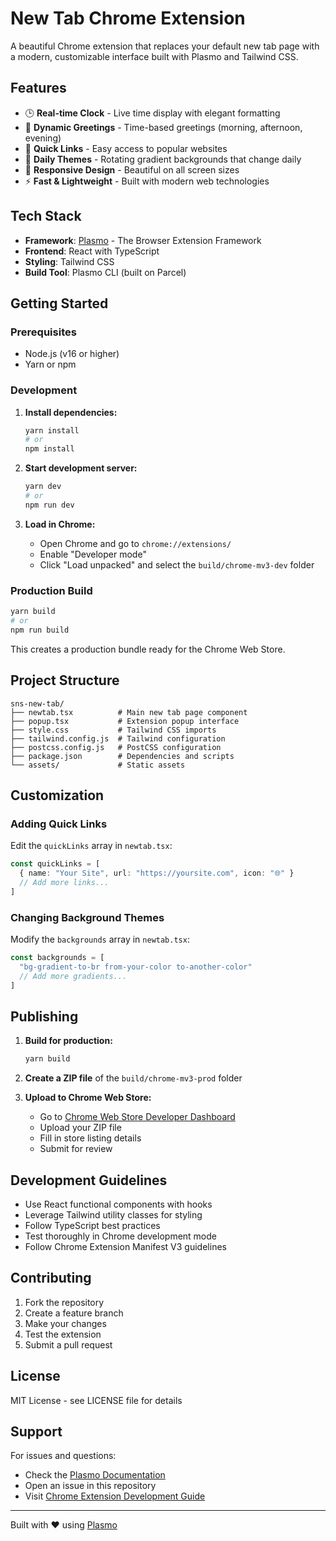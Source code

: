 # New Tab Chrome Extension

A beautiful Chrome extension that replaces your default new tab page with a modern, customizable interface built with Plasmo and Tailwind CSS.

## Features

- 🕒 **Real-time Clock** - Live time display with elegant formatting
- 🌅 **Dynamic Greetings** - Time-based greetings (morning, afternoon, evening)
- 🔗 **Quick Links** - Easy access to popular websites
- 🎨 **Daily Themes** - Rotating gradient backgrounds that change daily
- 📱 **Responsive Design** - Beautiful on all screen sizes
- ⚡ **Fast & Lightweight** - Built with modern web technologies

## Tech Stack

- **Framework**: [Plasmo](https://docs.plasmo.com/) - The Browser Extension Framework
- **Frontend**: React with TypeScript
- **Styling**: Tailwind CSS
- **Build Tool**: Plasmo CLI (built on Parcel)

## Getting Started

### Prerequisites

- Node.js (v16 or higher)
- Yarn or npm

### Development

1. **Install dependencies:**

   ```bash
   yarn install
   # or
   npm install
   ```

2. **Start development server:**

   ```bash
   yarn dev
   # or
   npm run dev
   ```

3. **Load in Chrome:**
   - Open Chrome and go to `chrome://extensions/`
   - Enable "Developer mode"
   - Click "Load unpacked" and select the `build/chrome-mv3-dev` folder

### Production Build

```bash
yarn build
# or
npm run build
```

This creates a production bundle ready for the Chrome Web Store.

## Project Structure

```
sns-new-tab/
├── newtab.tsx          # Main new tab page component
├── popup.tsx           # Extension popup interface
├── style.css           # Tailwind CSS imports
├── tailwind.config.js  # Tailwind configuration
├── postcss.config.js   # PostCSS configuration
├── package.json        # Dependencies and scripts
└── assets/             # Static assets
```

## Customization

### Adding Quick Links

Edit the `quickLinks` array in `newtab.tsx`:

```typescript
const quickLinks = [
  { name: "Your Site", url: "https://yoursite.com", icon: "🌐" }
  // Add more links...
]
```

### Changing Background Themes

Modify the `backgrounds` array in `newtab.tsx`:

```typescript
const backgrounds = [
  "bg-gradient-to-br from-your-color to-another-color"
  // Add more gradients...
]
```

## Publishing

1. **Build for production:**

   ```bash
   yarn build
   ```

2. **Create a ZIP file** of the `build/chrome-mv3-prod` folder

3. **Upload to Chrome Web Store:**
   - Go to [Chrome Web Store Developer Dashboard](https://chrome.google.com/webstore/devconsole/)
   - Upload your ZIP file
   - Fill in store listing details
   - Submit for review

## Development Guidelines

- Use React functional components with hooks
- Leverage Tailwind utility classes for styling
- Follow TypeScript best practices
- Test thoroughly in Chrome development mode
- Follow Chrome Extension Manifest V3 guidelines

## Contributing

1. Fork the repository
2. Create a feature branch
3. Make your changes
4. Test the extension
5. Submit a pull request

## License

MIT License - see LICENSE file for details

## Support

For issues and questions:

- Check the [Plasmo Documentation](https://docs.plasmo.com/)
- Open an issue in this repository
- Visit [Chrome Extension Development Guide](https://developer.chrome.com/docs/extensions/)

---

Built with ❤️ using [Plasmo](https://docs.plasmo.com/)
